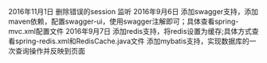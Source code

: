 2016年11月1日
    删除错误的session 监听 
2016年9月6日
    添加swagger支持，添加maven依赖，配置swagger-ui，使用swagger注解即可；具体查看spring-mvc.xml配置文件
2016年9月7日
    添加redis支持，将redis设置为缓存;具体方式查看spring-redis.xml和RedisCache.java文件
    添加mybatis支持，实现数据库的一次查询操作并反映到页面
